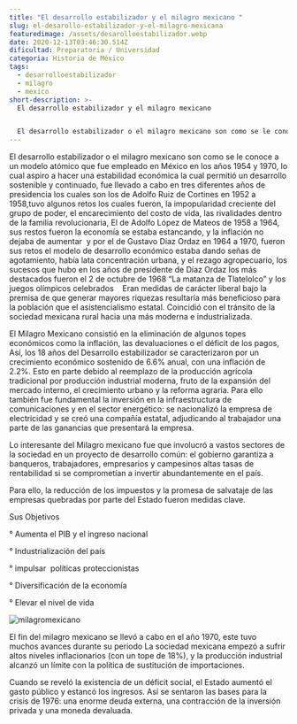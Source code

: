 ```yaml
---
title: "El desarrollo estabilizador y el milagro mexicano "
slug: el-desarollo-estabilizador-y-el-milagro-mexicana
featuredimage: /assets/desarolloestabilizador.webp
date: 2020-12-13T03:46:30.514Z
dificultad: Preparatoria / Universidad
categoria: Historia de México
tags:
  - desarrolloestabilizador
  - milagro
  - mexico
short-description: >-
  El desarrollo estabilizador y el milagro mexicano 


  El desarrollo estabilizador o el milagro mexicano son como se le conoce a un modelo atómico que fue empleado en México en los años 1954 y 1970
---
```

El desarrollo estabilizador o el milagro mexicano son como se le conoce a un modelo atómico que fue empleado en México en los años 1954 y 1970, lo cual aspiro a hacer una estabilidad económica la cual permitió un desarrollo sostenible y continuado, fue llevado a cabo en tres diferentes años de presidencia los cuales son los de Adolfo Ruiz de Cortines en 1952 a 1958,tuvo algunos retos los cuales fueron, la impopularidad creciente del grupo de poder, el encarecimiento del costo de vida, las rivalidades dentro de la familia revolucionaria, El de Adolfo López de Mateos de 1958 a 1964, sus restos fueron la economía se estaba estancando, y la inflación no dejaba de aumentar  y por el de Gustavo Díaz Ordaz en 1964 a 1970, fueron sus retos el modelo de desarrollo económico estaba dando señas de agotamiento, había lata concentración urbana, y el rezago agropecuario, los sucesos que hubo en los años de presidente de Díaz Ordaz los más destacados fueron el 2 de octubre de 1968 “La matanza de Tlatelolco” y los juegos olímpicos celebrados    Eran medidas de carácter liberal bajo la premisa de que generar mayores riquezas resultaría más beneficioso para la población que el asistencialismo estatal. Coincidió con el tránsito de la sociedad mexicana rural hacia una más moderna e industrializada.

El Milagro Mexicano consistió en la eliminación de algunos topes económicos como la inflación, las devaluaciones o el déficit de los pagos, Así, los 18 años del Desarrollo estabilizador se caracterizaron por un crecimiento económico sostenido de 6.6% anual, con una inflación de 2.2%. Esto en parte debido al reemplazo de la producción agrícola tradicional por producción industrial moderna, fruto de la expansión del mercado interno, el crecimiento urbano y la reforma agraria. Para ello también fue fundamental la inversión en la infraestructura de comunicaciones y en el sector energético: se nacionalizó la empresa de electricidad y se creó una compañía estatal, adjudicando al trabajador una parte de las ganancias que presentará la empresa.

Lo interesante del Milagro mexicano fue que involucró a vastos sectores de la sociedad en un proyecto de desarrollo común: el gobierno garantiza a banqueros, trabajadores, empresarios y campesinos altas tasas de rentabilidad si se comprometían a invertir abundantemente en el país.

Para ello, la reducción de los impuestos y la promesa de salvataje de las empresas quebradas por parte del Estado fueron medidas clave.

Sus Objetivos 

° Aumenta el PIB y el ingreso nacional 

° Industrialización del país 

° impulsar  políticas proteccionistas

° Diversificación de la economía

° Elevar el nivel de vida   

![milagromexicano](/assets/milagromexicnao.jpg "milagromexicano")

El fin del milagro mexicano se llevó a cabo en el año 1970, este tuvo muchos avances durante su periodo La sociedad mexicana empezó a sufrir altos niveles inflacionarios (con un tope de 18%), y la producción industrial alcanzó un límite con la política de sustitución de importaciones.



Cuando se reveló la existencia de un déficit social, el Estado aumentó el gasto público y estancó los ingresos. Así se sentaron las bases para la crisis de 1976: una enorme deuda externa, una contracción de la inversión privada y una moneda devaluada.